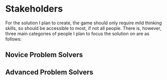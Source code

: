 # Stakeholders
For the solution I plan to create, the game should only require mild thinking skills, so should be accessible to most, if not all people. There is, however, three main categories of people I plan to focus the solution on are as follows:

## Novice Problem Solvers

## Advanced Problem Solvers

